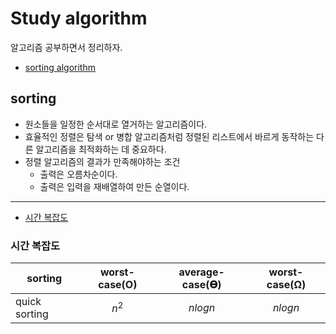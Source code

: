 # Study algorithm
알고리즘 공부하면서 정리하자.
- [sorting algorithm](#sorting)

## sorting
- 원소들을 일정한 순서대로 열거하는 알고리즘이다.
- 효율적인 정렬은 탐색 or 병합 알고리즘처럼 정렬된 리스트에서 바르게 동작하는 다른 알고리즘을 최적화하는 데 중요하다.
- 정렬 알고리즘의 결과가 만족해야하는 조건
	- 출력은 오름차순이다.
	- 출력은 입력을 재배열하여 만든 순열이다.
---
- [시간 복잡도](#시간-복잡도)

### 시간 복잡도
|sorting|worst-case(O)|average-case(𝚯)|worst-case(Ω)|
|----------------|:--------:|:--------:|:--------:|
|quick sorting|$$n^2 $$|$$nlogn$$|$$nlogn$$|
